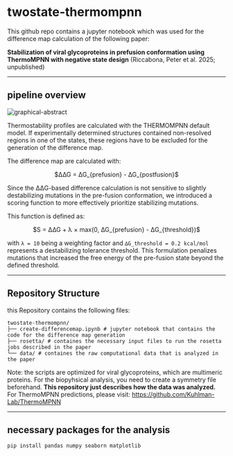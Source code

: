 # twostate-thermompnn

This github repo contains a jupyter notebook which was used for the difference map calculation of the following paper:

**Stabilization of viral glycoproteins in prefusion conformation using ThermoMPNN with negative state design**
(Riccabona, Peter et al. 2025; unpublished)

---
## pipeline overview

![graphical-abstract](https://github.com/user-attachments/assets/6f99c2c2-9981-4158-b3c8-37dd6d81d061)

Thermostability profiles are calculated with the THERMOMPNN default model. If experimentally determined structures contained non-resolved regions in one of the states, these regions have to be excluded for the generation of the difference map.

The difference map are calculated with:

<p align="center">
$∆∆G = ∆G_{prefusion} - ∆G_{postfusion}$
</p>

Since the ΔΔG-based difference calculation is not sensitive to slightly destabilizing mutations in the pre-fusion conformation, we introduced a scoring function to more effectively prioritize stabilizing mutations. 

This function is defined as:

<p align="center">
    $S = ∆∆G + λ × max⁡(0, ∆G_{prefusion} - ∆G_{threshold})$
</p>

with `λ = 10` being a weighting factor and `∆G_threshold = 0.2 kcal/mol` represents a destabilizing tolerance threshold. This formulation penalizes mutations that increased the free energy of the pre-fusion state beyond the defined threshold.

---
## Repository Structure

this Repository contains the following files:

```
twostate-thermompnn/
├── create-differencemap.ipynb # jupyter notebook that contains the code for the difference map generation
├── rosetta/ # containes the necessary input files to run the rosetta jobs described in the paper
└── data/ # containes the raw computational data that is analyzed in the paper
```

Note: the scripts are optimized for viral glycoproteins, which are multimeric proteins. For the biopyhsical analysis, you need to create a symmetry file beforehand. 
**This repository just describes how the data was analyzed.**
For ThermoMPNN predictions, please visit: https://github.com/Kuhlman-Lab/ThermoMPNN

---
## necessary packages for the analysis

```
pip install pandas numpy seaborn matplotlib
```